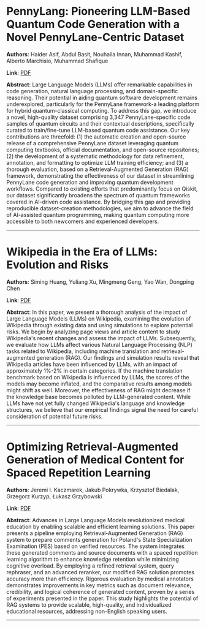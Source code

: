 # PennyLang: Pioneering LLM-Based Quantum Code Generation with a Novel PennyLane-Centric Dataset 

**Authors**: Haider Asif, Abdul Basit, Nouhaila Innan, Muhammad Kashif, Alberto Marchisio, Muhammad Shafique  

**Link**: [PDF](https://arxiv.org/pdf/2503.02497)  

**Abstract**: Large Language Models (LLMs) offer remarkable capabilities in code generation, natural language processing, and domain-specific reasoning. Their potential in aiding quantum software development remains underexplored, particularly for the PennyLane framework-a leading platform for hybrid quantum-classical computing. To address this gap, we introduce a novel, high-quality dataset comprising 3,347 PennyLane-specific code samples of quantum circuits and their contextual descriptions, specifically curated to train/fine-tune LLM-based quantum code assistance. Our key contributions are threefold: (1) the automatic creation and open-source release of a comprehensive PennyLane dataset leveraging quantum computing textbooks, official documentation, and open-source repositories; (2) the development of a systematic methodology for data refinement, annotation, and formatting to optimize LLM training efficiency; and (3) a thorough evaluation, based on a Retrieval-Augmented Generation (RAG) framework, demonstrating the effectiveness of our dataset in streamlining PennyLane code generation and improving quantum development workflows. Compared to existing efforts that predominantly focus on Qiskit, our dataset significantly broadens the spectrum of quantum frameworks covered in AI-driven code assistance. By bridging this gap and providing reproducible dataset-creation methodologies, we aim to advance the field of AI-assisted quantum programming, making quantum computing more accessible to both newcomers and experienced developers. 

---
# Wikipedia in the Era of LLMs: Evolution and Risks 

**Authors**: Siming Huang, Yuliang Xu, Mingmeng Geng, Yao Wan, Dongping Chen  

**Link**: [PDF](https://arxiv.org/pdf/2503.02879)  

**Abstract**: In this paper, we present a thorough analysis of the impact of Large Language Models (LLMs) on Wikipedia, examining the evolution of Wikipedia through existing data and using simulations to explore potential risks. We begin by analyzing page views and article content to study Wikipedia's recent changes and assess the impact of LLMs. Subsequently, we evaluate how LLMs affect various Natural Language Processing (NLP) tasks related to Wikipedia, including machine translation and retrieval-augmented generation (RAG). Our findings and simulation results reveal that Wikipedia articles have been influenced by LLMs, with an impact of approximately 1%-2% in certain categories. If the machine translation benchmark based on Wikipedia is influenced by LLMs, the scores of the models may become inflated, and the comparative results among models might shift as well. Moreover, the effectiveness of RAG might decrease if the knowledge base becomes polluted by LLM-generated content. While LLMs have not yet fully changed Wikipedia's language and knowledge structures, we believe that our empirical findings signal the need for careful consideration of potential future risks. 

---
# Optimizing Retrieval-Augmented Generation of Medical Content for Spaced Repetition Learning 

**Authors**: Jeremi I. Kaczmarek, Jakub Pokrywka, Krzysztof Biedalak, Grzegorz Kurzyp, Łukasz Grzybowski  

**Link**: [PDF](https://arxiv.org/pdf/2503.01859)  

**Abstract**: Advances in Large Language Models revolutionized medical education by enabling scalable and efficient learning solutions. This paper presents a pipeline employing Retrieval-Augmented Generation (RAG) system to prepare comments generation for Poland's State Specialization Examination (PES) based on verified resources. The system integrates these generated comments and source documents with a spaced repetition learning algorithm to enhance knowledge retention while minimizing cognitive overload. By employing a refined retrieval system, query rephraser, and an advanced reranker, our modified RAG solution promotes accuracy more than efficiency. Rigorous evaluation by medical annotators demonstrates improvements in key metrics such as document relevance, credibility, and logical coherence of generated content, proven by a series of experiments presented in the paper. This study highlights the potential of RAG systems to provide scalable, high-quality, and individualized educational resources, addressing non-English speaking users. 

---
